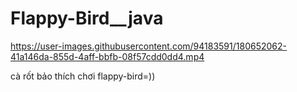 # Flappy-Bird__java


https://user-images.githubusercontent.com/94183591/180652062-41a146da-855d-4aff-bbfb-08f57cdd0dd4.mp4


cà rốt bảo thích chơi flappy-bird=))
